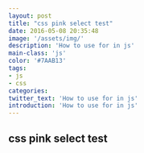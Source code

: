 ```yaml
---
layout: post
title: "css pink select test"
date: 2016-05-08 20:35:48
image: '/assets/img/'
description: 'How to use for in js'
main-class: 'js'
color: '#7AAB13'
tags:
- js
- css
categories:
twitter_text: 'How to use for in js'
introduction: 'How to use for in js'
---
```


## css pink select test

<section class='post'>
<script src="https://gist.github.com/HowieWang/47eb8c9d7d498cdfcf96244e85f05bc4.js"></script>
</section>
